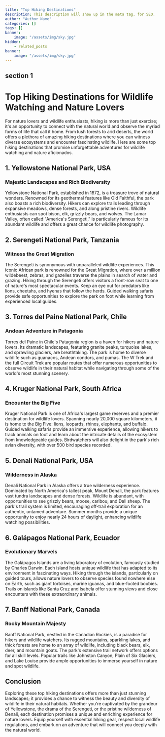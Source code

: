 ```yaml
---
title: "Top Hiking Destinations"
description: This description will show up in the meta tag, for SEO.
author: "Author Name"
categories: []
tags: []
banner:
    image: "/assets/img/sky.jpg"
hidden:
    - related_posts
banner:
    image: "/assets/img/sky.jpg"
---
```



## section 1

# Top Hiking Destinations for Wildlife Watching and Nature Lovers

For nature lovers and wildlife enthusiasts, hiking is more than just exercise; it's an opportunity to connect with the natural world and observe the myriad forms of life that call it home. From lush forests to arid deserts, the world offers a plethora of amazing hiking destinations where you can witness diverse ecosystems and encounter fascinating wildlife. Here are some top hiking destinations that promise unforgettable adventures for wildlife watching and nature aficionados.

## 1. Yellowstone National Park, USA

### Majestic Landscapes and Rich Biodiversity

Yellowstone National Park, established in 1872, is a treasure trove of natural wonders. Renowned for its geothermal features like Old Faithful, the park also boasts a rich biodiversity. Hikers can explore trails leading through expansive meadows, dense forests, and along pristine rivers. Wildlife enthusiasts can spot bison, elk, grizzly bears, and wolves. The Lamar Valley, often called "America's Serengeti," is particularly famous for its abundant wildlife and offers a great chance for wildlife photography.

## 2. Serengeti National Park, Tanzania

### Witness the Great Migration

The Serengeti is synonymous with unparalleled wildlife experiences. This iconic African park is renowned for the Great Migration, where over a million wildebeest, zebras, and gazelles traverse the plains in search of water and grazing. Hiking through the Serengeti offers visitors a front-row seat to one of nature's most spectacular events. Keep an eye out for predators like lions, cheetahs, and hyenas that follow the herds. Guided walking safaris provide safe opportunities to explore the park on foot while learning from experienced local guides.

## 3. Torres del Paine National Park, Chile

### Andean Adventure in Patagonia

Torres del Paine in Chile's Patagonia region is a haven for hikers and nature lovers. Its dramatic landscapes, featuring granite peaks, turquoise lakes, and sprawling glaciers, are breathtaking. The park is home to diverse wildlife such as guanacos, Andean condors, and pumas. The W Trek and the full Circuit Trek are popular routes that offer numerous opportunities to observe wildlife in their natural habitat while navigating through some of the world's most stunning scenery.

## 4. Kruger National Park, South Africa

### Encounter the Big Five

Kruger National Park is one of Africa's largest game reserves and a premier destination for wildlife lovers. Spanning nearly 20,000 square kilometers, it is home to the Big Five: lions, leopards, rhinos, elephants, and buffalo. Guided walking safaris provide an immersive experience, allowing hikers to track animals on foot and learn about the intricate details of the ecosystem from knowledgeable guides. Birdwatchers will also delight in the park's rich avian diversity, with over 500 bird species recorded.

## 5. Denali National Park, USA

### Wilderness in Alaska

Denali National Park in Alaska offers a true wilderness experience. Dominated by North America's tallest peak, Mount Denali, the park features vast tundra landscapes and dense forests. Wildlife is abundant, with opportunities to see grizzly bears, moose, caribou, and Dall sheep. The park's trail system is limited, encouraging off-trail exploration for an authentic, untamed adventure. Summer months provide a unique opportunity to enjoy nearly 24 hours of daylight, enhancing wildlife watching possibilities.

## 6. Galápagos National Park, Ecuador

### Evolutionary Marvels

The Galápagos Islands are a living laboratory of evolution, famously studied by Charles Darwin. Each island hosts unique wildlife that has adapted to its environment in fascinating ways. Hiking through the islands, particularly on guided tours, allows nature lovers to observe species found nowhere else on Earth, such as giant tortoises, marine iguanas, and blue-footed boobies. Trails on islands like Santa Cruz and Isabela offer stunning views and close encounters with these extraordinary animals.

## 7. Banff National Park, Canada

### Rocky Mountain Majesty

Banff National Park, nestled in the Canadian Rockies, is a paradise for hikers and wildlife watchers. Its rugged mountains, sparkling lakes, and thick forests are home to an array of wildlife, including black bears, elk, deer, and mountain goats. The park's extensive trail network offers options for all skill levels. Popular trails like Johnston Canyon, Plain of Six Glaciers, and Lake Louise provide ample opportunities to immerse yourself in nature and spot wildlife.

## Conclusion

Exploring these top hiking destinations offers more than just stunning landscapes; it provides a chance to witness the beauty and diversity of wildlife in their natural habitats. Whether you're captivated by the grandeur of Yellowstone, the drama of the Serengeti, or the pristine wilderness of Denali, each destination promises a unique and enriching experience for nature lovers. Equip yourself with essential hiking gear, respect local wildlife regulations, and embark on an adventure that will connect you deeply with the natural world.
